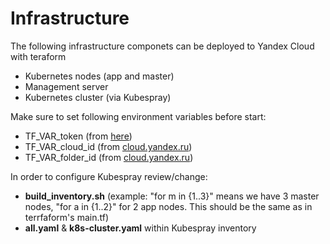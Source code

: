 # Infrastructure
The following infrastructure componets can be deployed to Yandex Cloud with teraform
* Kubernetes nodes (app and master)
* Management server
* Kubernetes cluster (via Kubespray)
  
Make sure to set following environment variables before start:
* TF_VAR_token (from [here](https://yandex.cloud/ru/docs/iam/concepts/authorization/oauth-token))
* TF_VAR_cloud_id (from [cloud.yandex.ru](https://console.yandex.cloud/))
* TF_VAR_folder_id (from [cloud.yandex.ru](https://console.yandex.cloud/))
  
In order to configure Kubespray review/change:
* **build_inventory.sh** (example: "for m in {1..3}" means we have 3 master nodes, "for a in {1..2}" for 2 app nodes. This should be the same as in terrfaform's main.tf)
* **all.yaml** & **k8s-cluster.yaml** within Kubespray inventory
